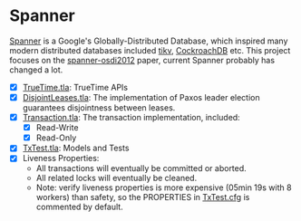 # Spanner

[Spanner](https://static.googleusercontent.com/media/research.google.com/en//archive/spanner-osdi2012.pdf) is a Google's Globally-Distributed Database,
which inspired many modern distributed databases included [tikv](https://github.com/tikv/tikv), [CockroachDB](https://github.com/cockroachdb/cockroach) etc.
This project focuses on the [spanner-osdi2012](https://static.googleusercontent.com/media/research.google.com/en//archive/spanner-osdi2012.pdf) paper,
current Spanner probably has changed a lot.

- [x] [TrueTime.tla](./TrueTime.tla): TrueTime APIs
- [x] [DisjointLeases.tla](./DisjointLeases.tla): The implementation of Paxos leader election guarantees disjointness between leases.
- [x] [Transaction.tla](./Transaction.tla): The transaction implementation, included:
    - [x] Read-Write
    - [x] Read-Only
- [x] [TxTest.tla](./TxTest.tla): Models and Tests
- [x] Liveness Properties:
    - All transactions will eventually be committed or aborted.
    - All related locks will eventually be cleaned.
    - Note: verify liveness properties is more expensive (05min 19s with 8 workers) than safety,
          so the PROPERTIES in [TxTest.cfg](./TxTest.cfg) is commented by default.
